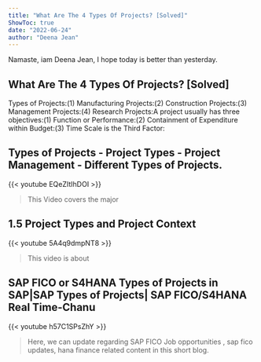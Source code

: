 ```yaml
---
title: "What Are The 4 Types Of Projects? [Solved]"
ShowToc: true 
date: "2022-06-24"
author: "Deena Jean" 
---
```


Namaste, iam Deena Jean, I hope today is better than yesterday.
## What Are The 4 Types Of Projects? [Solved]
 Types of Projects:(1) Manufacturing Projects:(2) Construction Projects:(3) Management Projects:(4) Research Projects:A project usually has three objectives:(1) Function or Performance:(2) Containment of Expenditure within Budget:(3) Time Scale is the Third Factor:

## Types of Projects - Project Types - Project Management -  Different Types of Projects.
{{< youtube EQeZItIhDOI >}}
>This Video covers the major 

## 1.5 Project Types and Project Context
{{< youtube 5A4q9dmpNT8 >}}
>This video is about 

## SAP FICO or S4HANA Types of Projects in SAP|SAP Types of Projects| SAP FICO/S4HANA Real Time-Chanu
{{< youtube h57C1SPsZhY >}}
>Here, we can update regarding SAP FICO Job opportunities , sap fico updates, hana finance related content in this short blog.

